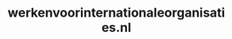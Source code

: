 ---
layout: post
title:  "werkenvoorinternationaleorganisaties.nl"
internal_url:  "/dutchgov/werkenvoorinternationaleorganisaties.nl.html"
subdomains_count: 5
all_subdomains_count: 11
urls_count: 5
ssl_rank: 0
http_rank: 69
url_link: /data/werkenvoorinternationaleorganisaties.nl/urls.txt
all_subdomains_link: /data/werkenvoorinternationaleorganisaties.nl/all_subdomains.txt
subdomains_link: /data/werkenvoorinternationaleorganisaties.nl/subdomains.txt
categories: dutchgov
---